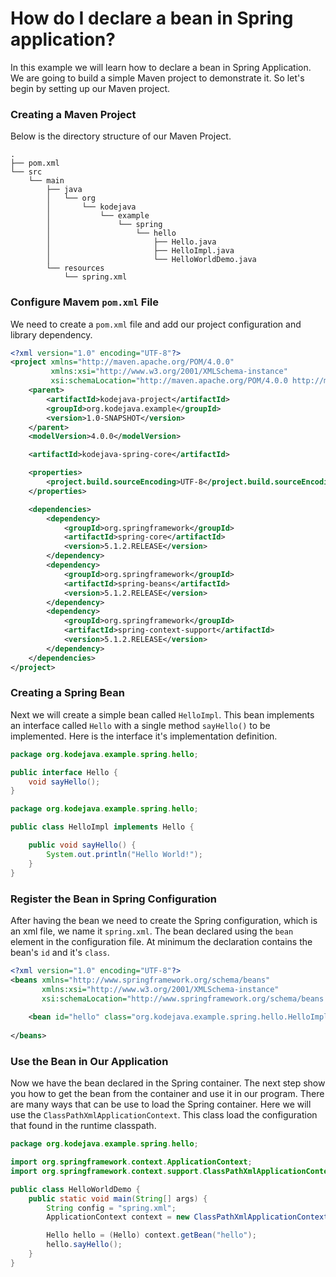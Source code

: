 # How do I declare a bean in Spring application?

In this example we will learn how to declare a bean in Spring Application. We are going to build a simple Maven project to demonstrate it. So let's begin by setting up our Maven project.

### Creating a Maven Project

Below is the directory structure of our Maven Project.

```text
.
├── pom.xml
└── src
    └── main
        ├── java
        │   └── org
        │       └── kodejava
        │           └── example
        │               └── spring
        │                   └── hello
        │                       ├── Hello.java
        │                       ├── HelloImpl.java
        │                       └── HelloWorldDemo.java
        └── resources
            └── spring.xml
```

### Configure Mavem `pom.xml` File

We need to create a `pom.xml` file and add our project configuration and library dependency.

```xml
<?xml version="1.0" encoding="UTF-8"?>
<project xmlns="http://maven.apache.org/POM/4.0.0"
         xmlns:xsi="http://www.w3.org/2001/XMLSchema-instance"
         xsi:schemaLocation="http://maven.apache.org/POM/4.0.0 http://maven.apache.org/xsd/maven-4.0.0.xsd">
    <parent>
        <artifactId>kodejava-project</artifactId>
        <groupId>org.kodejava.example</groupId>
        <version>1.0-SNAPSHOT</version>
    </parent>
    <modelVersion>4.0.0</modelVersion>

    <artifactId>kodejava-spring-core</artifactId>

    <properties>
        <project.build.sourceEncoding>UTF-8</project.build.sourceEncoding>
    </properties>

    <dependencies>
        <dependency>
            <groupId>org.springframework</groupId>
            <artifactId>spring-core</artifactId>
            <version>5.1.2.RELEASE</version>
        </dependency>
        <dependency>
            <groupId>org.springframework</groupId>
            <artifactId>spring-beans</artifactId>
            <version>5.1.2.RELEASE</version>
        </dependency>
        <dependency>
            <groupId>org.springframework</groupId>
            <artifactId>spring-context-support</artifactId>
            <version>5.1.2.RELEASE</version>
        </dependency>
    </dependencies>
</project>
```

### Creating a Spring Bean

Next we will create a simple bean called `HelloImpl`. This bean implements an interface called `Hello` with a single method `sayHello()` to be implemented. Here is the interface it's implementation definition.

```java
package org.kodejava.example.spring.hello;

public interface Hello {
    void sayHello();
}
```

```java
package org.kodejava.example.spring.hello;

public class HelloImpl implements Hello {

    public void sayHello() {
        System.out.println("Hello World!");
    }
}
```

### Register the Bean in Spring Configuration 

After having the bean we need to create the Spring configuration, which is an xml file, we name it `spring.xml`. The bean declared using the `bean` element in the configuration file. At minimum the declaration contains the bean's `id` and it's `class`.

```xml
<?xml version="1.0" encoding="UTF-8"?>
<beans xmlns="http://www.springframework.org/schema/beans"
       xmlns:xsi="http://www.w3.org/2001/XMLSchema-instance"
       xsi:schemaLocation="http://www.springframework.org/schema/beans http://www.springframework.org/schema/beans/spring-beans.xsd">
       
    <bean id="hello" class="org.kodejava.example.spring.hello.HelloImpl"/>
    
</beans>
```

### Use the Bean in Our Application

Now we have the bean declared in the Spring container. The next step show you how to get the bean from the container and use it in our program. There are many ways that can be use to load the Spring container. Here we will use the `ClassPathXmlApplicationContext`. This class load the configuration that found in the runtime classpath.

```java
package org.kodejava.example.spring.hello;

import org.springframework.context.ApplicationContext;
import org.springframework.context.support.ClassPathXmlApplicationContext;

public class HelloWorldDemo {
    public static void main(String[] args) {
        String config = "spring.xml";
        ApplicationContext context = new ClassPathXmlApplicationContext(config);

        Hello hello = (Hello) context.getBean("hello");
        hello.sayHello();
    }
}
```
